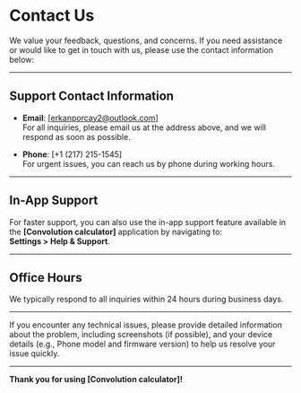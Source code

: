 # Contact Us

We value your feedback, questions, and concerns. If you need assistance or would like to get in touch with us, please use the contact information below:

---

## **Support Contact Information**

- **Email**: [erkanporcay2@outlook.com]  
  For all inquiries, please email us at the address above, and we will respond as soon as possible.

- **Phone**: [+1 (217) 215-1545]  
  For urgent issues, you can reach us by phone during working hours.

---

## **In-App Support**

For faster support, you can also use the in-app support feature available in the **[Convolution calculator]** application by navigating to:  
**Settings > Help & Support**.

---

## **Office Hours**

We typically respond to all inquiries within 24 hours during business days.

---

If you encounter any technical issues, please provide detailed information about the problem, including screenshots (if possible), and your device details (e.g., Phone model and firmware version) to help us resolve your issue quickly.

---

**Thank you for using [Convolution calculator]!**
